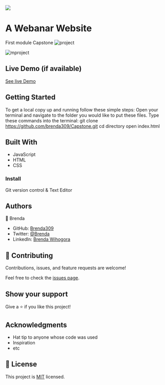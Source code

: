 ![](https://img.shields.io/badge/Microverse-blueviolet)

# A Webanar Website

First module Capstone
![project](https://user-images.githubusercontent.com/72613775/159134798-4176a73f-2f8b-41a3-9a54-d047cd9f80f8.png)


![mproject](https://user-images.githubusercontent.com/72613775/159134800-0627dea9-0852-4242-9901-dfc0e523b765.png)

## Live Demo (if available)

[See live Demo](https://brenda309.github.io/capstone/)


## Getting Started
To get a local copy up and running follow these simple steps:
Open your terminal and navigate to the folder you would like to put these files.
Type these commands into the terminal:
git clone https://github.com/brenda309/Capstone.git
cd directory
open index.html

## Built With

- JavaScript
- HTML
- CSS




### Install
Git version control & Text Editor


## Authors

👤 Brenda

- GitHub: [Brenda309](https://github.com/309)
- Twitter: [@Brenda](https://twitter.com/@Brenda)
- LinkedIn: [Brenda Wihogora](https://linkedin.com/in/linkedinhandle)


## 🤝 Contributing

Contributions, issues, and feature requests are welcome!

Feel free to check the [issues page](../../issues/).

## Show your support

Give a ⭐️ if you like this project!

## Acknowledgments

- Hat tip to anyone whose code was used
- Inspiration
- etc

## 📝 License

This project is [MIT](./MIT.md) licensed.
